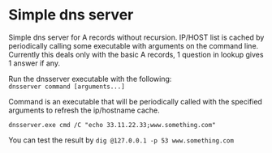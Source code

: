 # Simple dns server
Simple dns server for A records without recursion. IP/HOST list is cached by periodically calling some executable with arguments on the command line. Currently this deals only with the basic A records, 1 question in lookup gives 1 answer if any.

Run the dnsserver executable with the following:  
`dnsserver command [arguments...] `

Command is an executable that will be periodically called with the specified arguments to refresh the ip/hostname cache.

`dnsserver.exe cmd /C "echo 33.11.22.33;www.something.com"`
  
You can test the result by 
`dig @127.0.0.1 -p 53 www.something.com`
